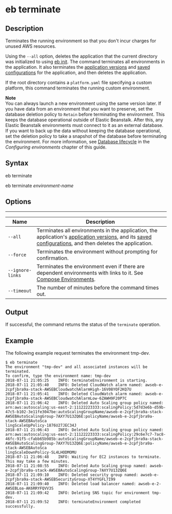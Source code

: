 # eb terminate<a name="eb3-terminate"></a>

## Description<a name="eb3-terminatedescription"></a>

Terminates the running environment so that you don't incur charges for unused AWS resources\.

Using the `--all` option, deletes the application that the current directory was initialized to using [eb init](eb3-init.md)\. The command terminates all environments in the application\. It also terminates the [application versions](applications-versions.md) and [saved configurations](environment-configuration-savedconfig.md) for the application, and then deletes the application\.

If the root directory contains a `platform.yaml` file specifying a custom platform, this command terminates the running custom environment\.

**Note**  
You can always launch a new environment using the same version later\. If you have data from an environment that you want to preserve, set the database deletion policy to `Retain` before terminating the environment\. This keeps the database operational outside of Elastic Beanstalk\. After this, any Elastic Beanstalk environments must connect to it as an external database\. If you want to back up the data without keeping the database operational, set the deletion policy to take a snapshot of the database before terminating the environment\. For more information, see [Database lifecycle](using-features.managing.db.md#environments-cfg-rds-lifecycle) in the *Configuring environments* chapter of this guide\.



## Syntax<a name="eb3-terminatesyntax"></a>

 eb terminate 

 eb terminate *environment\-name* 

## Options<a name="eb3-terminateoptions"></a>


****  

|  Name  |  Description  | 
| --- | --- | 
|  `--all`  |  Terminates all environments in the application, the application's [application versions](applications-versions.md), and its [saved configurations](environment-configuration-savedconfig.md), and then deletes the application\.  | 
|  `--force`  |  Terminates the environment without prompting for confirmation\.  | 
|  `--ignore-links`  |  Terminates the environment even if there are dependent environments with links to it\. See [Compose Environments](ebcli-compose.md)\.  | 
|  `--timeout`  |  The number of minutes before the command times out\.  | 

## Output<a name="eb3-terminateoutput"></a>

If successful, the command returns the status of the `terminate` operation\.

## Example<a name="eb3-terminateexample"></a>

The following example request terminates the environment tmp\-dev\.

```
$ eb terminate
The environment "tmp-dev" and all associated instances will be terminated.
To confirm, type the environment name: tmp-dev
2018-07-11 21:05:25    INFO: terminateEnvironment is starting.
2018-07-11 21:05:40    INFO: Deleted CloudWatch alarm named: awseb-e-2cpfjbra9a-stack-AWSEBCloudwatchAlarmHigh-16V08YOF2KQ7U
2018-07-11 21:05:41    INFO: Deleted CloudWatch alarm named: awseb-e-2cpfjbra9a-stack-AWSEBCloudwatchAlarmLow-6ZAWH9F20P7C
2018-07-11 21:06:42    INFO: Deleted Auto Scaling group policy named: arn:aws:autoscaling:us-east-2:11122223333:scalingPolicy:5d7d3e6b-d59b-47c5-b102-3e11fe3047be:autoScalingGroupName/awseb-e-2cpfjbra9a-stack-AWSEBAutoScalingGroup-7AXY7U13ZQ6E:policyName/awseb-e-2cpfjbra9a-stack-AWSEBAutoSca
lingScaleUpPolicy-1876U27JEC34J
2018-07-11 21:06:43    INFO: Deleted Auto Scaling group policy named: arn:aws:autoscaling:us-east-2:11122223333:scalingPolicy:29c6e7c7-7ac8-46fc-91f5-cfabb65b985b:autoScalingGroupName/awseb-e-2cpfjbra9a-stack-AWSEBAutoScalingGroup-7AXY7U13ZQ6E:policyName/awseb-e-2cpfjbra9a-stack-AWSEBAutoSca
lingScaleDownPolicy-SL4LHODMOMU
2018-07-11 21:06:48    INFO: Waiting for EC2 instances to terminate. This may take a few minutes.
2018-07-11 21:08:55    INFO: Deleted Auto Scaling group named: awseb-e-2cpfjbra9a-stack-AWSEBAutoScalingGroup-7AXY7U13ZQ6E
2018-07-11 21:09:10    INFO: Deleted security group named: awseb-e-2cpfjbra9a-stack-AWSEBSecurityGroup-XT4YYGFL7I99
2018-07-11 21:09:40    INFO: Deleted load balancer named: awseb-e-2-AWSEBLoa-AK6RRYFQVV3S
2018-07-11 21:09:42    INFO: Deleting SNS topic for environment tmp-dev.
2018-07-11 21:09:52    INFO: terminateEnvironment completed successfully.
```